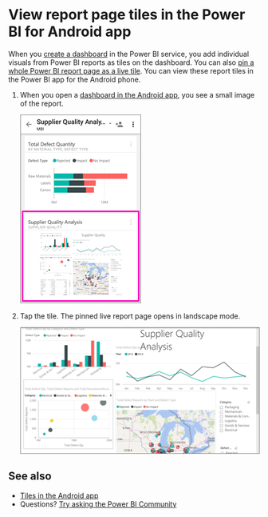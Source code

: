 <properties 
   pageTitle="View report page tiles in the Android app"
   description="Read about viewing and interacting with live report tiles in a dashboard in the Power BI mobile app for Android."
   services="powerbi" 
   documentationCenter="" 
   authors="maggiesMSFT" 
   manager="erikre" 
   backup=""
   editor=""
   tags=""
   qualityFocus="no"
   qualityDate=""/>
 
<tags
   ms.service="powerbi"
   ms.devlang="NA"
   ms.topic="article"
   ms.tgt_pltfrm="NA"
   ms.workload="powerbi"
   ms.date="01/13/2017"
   ms.author="maggies"/>

# View report page tiles in the Power BI for Android app

When you [create a dashboard](powerbi-service-dashboards.md) in the Power BI service, you add individual visuals from Power BI reports as tiles on the dashboard. You can also [pin a whole Power BI report page as a live tile](powerbi-service-pin-a-live-tile-to-a-dashboard-from-a-report.md). You can view these report tiles in the Power BI app for the Android phone.

1.  When you open a [dashboard in the Android app](powerbi-mobile-dashboards-in-the-android-app.md), you see a small image of the report.

    ![](media/powerbi-mobile-report-page-tiles-in-the-android-app/power-bi-android-report-tile.png)

2. Tap the tile. The pinned live report page opens in landscape mode. 

    ![](media/powerbi-mobile-report-page-tiles-in-the-android-app/power-bi-android-report-tile-open-report.png)

## See also

- [Tiles in the Android app](powerbi-mobile-tiles-in-the-android-app.md)
- Questions? [Try asking the Power BI Community](http://community.powerbi.com/)

